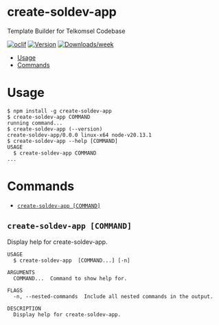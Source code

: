 create-soldev-app
=================

Template Builder for Telkomsel Codebase


[![oclif](https://img.shields.io/badge/cli-oclif-brightgreen.svg)](https://oclif.io)
[![Version](https://img.shields.io/npm/v/create-soldev-app.svg)](https://npmjs.org/package/create-soldev-app)
[![Downloads/week](https://img.shields.io/npm/dw/create-soldev-app.svg)](https://npmjs.org/package/create-soldev-app)


<!-- toc -->
* [Usage](#usage)
* [Commands](#commands)
<!-- tocstop -->
# Usage
<!-- usage -->
```sh-session
$ npm install -g create-soldev-app
$ create-soldev-app COMMAND
running command...
$ create-soldev-app (--version)
create-soldev-app/0.0.0 linux-x64 node-v20.13.1
$ create-soldev-app --help [COMMAND]
USAGE
  $ create-soldev-app COMMAND
...
```
<!-- usagestop -->
# Commands
<!-- commands -->
* [`create-soldev-app [COMMAND]`](#create-soldev-app-command)

## `create-soldev-app [COMMAND]`

Display help for create-soldev-app.

```
USAGE
  $ create-soldev-app  [COMMAND...] [-n]

ARGUMENTS
  COMMAND...  Command to show help for.

FLAGS
  -n, --nested-commands  Include all nested commands in the output.

DESCRIPTION
  Display help for create-soldev-app.
```
<!-- commandsstop -->
